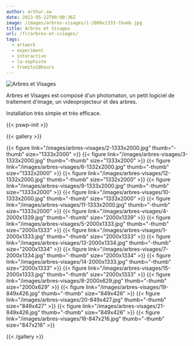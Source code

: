 ```yaml
---
author: arthur.sw
date: 2013-05-22T00:00:36Z
image: /images/arbres-visages/1-2000x1333-thumb.jpg
title: Arbres et Visages
url: /fr/arbres-et-visages/
tags:
  - artwork
  - experiment
  - interactive
  - la-sophiste
  - from1to18hours
---
```


![Arbres et Visages](/images/arbres-visages/1-2000x1333.jpg)

Arbres et Visages est composé d'un photomaton, un petit logiciel de traitement d'image, un videoprojecteur et des arbres.

Installation très simple et très efficace.

{{< pswp-init >}}

{{< gallery >}}

{{< figure link="/images/arbres-visages/2-1333x2000.jpg" thumb="-thumb" size="1333x2000" >}}
{{< figure link="/images/arbres-visages/3-1333x2000.jpg" thumb="-thumb" size="1333x2000" >}}
{{< figure link="/images/arbres-visages/6-1332x2000.jpg" thumb="-thumb" size="1332x2000" >}}
{{< figure link="/images/arbres-visages/12-1332x2000.jpg" thumb="-thumb" size="1332x2000" >}}
{{< figure link="/images/arbres-visages/9-1333x2000.jpg" thumb="-thumb" size="1333x2000" >}}
{{< figure link="/images/arbres-visages/10-1333x2000.jpg" thumb="-thumb" size="1333x2000" >}}
{{< figure link="/images/arbres-visages/11-1333x2000.jpg" thumb="-thumb" size="1333x2000" >}}
{{< figure link="/images/arbres-visages/4-2000x1339.jpg" thumb="-thumb" size="2000x1339" >}}
{{< figure link="/images/arbres-visages/5-2000x1333.jpg" thumb="-thumb" size="2000x1333" >}}
{{< figure link="/images/arbres-visages/1-2000x1333.jpg" thumb="-thumb" size="2000x1333" >}}
{{< figure link="/images/arbres-visages/13-2000x1334.jpg" thumb="-thumb" size="2000x1334" >}}
{{< figure link="/images/arbres-visages/7-2000x1334.jpg" thumb="-thumb" size="2000x1334" >}}
{{< figure link="/images/arbres-visages/14-2000x1333.jpg" thumb="-thumb" size="2000x1333" >}}
{{< figure link="/images/arbres-visages/15-2000x1333.jpg" thumb="-thumb" size="2000x1333" >}}
{{< figure link="/images/arbres-visages/8-2000x629.jpg" thumb="-thumb" size="2000x629" >}}
{{< figure link="/images/arbres-visages/19-849x426.jpg" thumb="-thumb" size="849x426" >}}
{{< figure link="/images/arbres-visages/20-849x427.jpg" thumb="-thumb" size="849x427" >}}
{{< figure link="/images/arbres-visages/21-849x426.jpg" thumb="-thumb" size="849x426" >}}
{{< figure link="/images/arbres-visages/16-847x216.jpg" thumb="-thumb" size="847x216" >}}

{{< /gallery >}}
